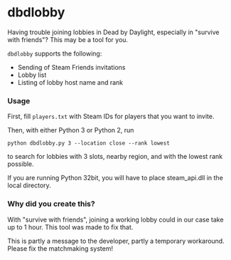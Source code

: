 # dbdlobby
Having trouble joining lobbies in Dead by Daylight, especially in
"survive with friends"? This may be a tool for you.

`dbdlobby` supports the following:
- Sending of Steam Friends invitations
- Lobby list
- Listing of lobby host name and rank

### Usage

First, fill `players.txt` with Steam IDs for players that you want to invite.

Then, with either Python 3 or Python 2, run

```
python dbdlobby.py 3 --location close --rank lowest
```

to search for lobbies with 3 slots, nearby region, and with the lowest rank
possible.

If you are running Python 32bit, you will have to place steam_api.dll in the
local directory.

### Why did you create this?

With "survive with friends", joining a working lobby could in our case take up
to 1 hour. This tool was made to fix that.

This is partly a message to the developer, partly a temporary workaround.
Please fix the matchmaking system!